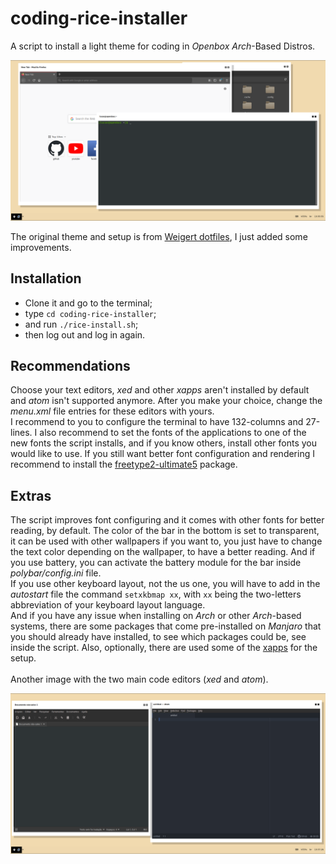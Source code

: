 # coding-rice-installer
A script to install a light theme for coding in _Openbox Arch_-Based Distros.

![openbox_theme](openbox-customization.png)

The original theme and setup is from [Weigert dotfiles](https://github.com/weigert/.dotfiles), I just added some improvements.

## Installation
* Clone it and go to the terminal;
* type `cd coding-rice-installer`; 
* and run `./rice-install.sh`;
* then log out and log in again.

## Recommendations
Choose your text editors, _xed_ and other _xapps_ aren't installed by default and _atom_ isn't supported anymore. After you make your choice, change the *menu.xml* file entries for these editors with yours. \
I recommend to you to configure the terminal to have 132-columns and 27-lines. I also recommend to set the fonts of the applications to one of the new fonts the script installs, and if you know others, install other fonts you would like to use. If you still want better font configuration and rendering I recommend to install the [freetype2-ultimate5](https://aur.archlinux.org/packages/freetype2-ultimate5/) package.

## Extras
The script improves font configuring and it comes with other fonts for better reading, by default. The color of the bar in the bottom is set to transparent, it can be used with other wallpapers if you want to, you just have to change the text color depending on the wallpaper, to have a better reading. And if you use battery, you can activate the battery module for the bar inside *polybar/config.ini* file. \
If you use other keyboard layout, not the us one, you will have to add in the *autostart* file the command `setxkbmap xx`, with `xx` being the two-letters abbreviation of your keyboard layout language. \
And if you have any issue when installing on _Arch_ or other _Arch_-based systems, there are some packages that come pre-installed on _Manjaro_ that you should already have installed, to see which packages could be, see inside the script. Also, optionally, there are used some of the [xapps](https://www.archlinux.org/packages/community/x86_64/xapps/) for the setup. \
\
Another image with the two main code editors (_xed_ and _atom_).

![coding_apps](coding-rice.png)
